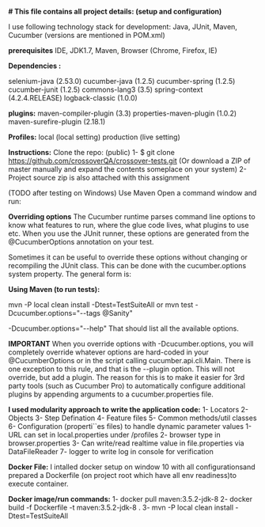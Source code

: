 **# This file contains all project details: (setup and configuration)**

I use following technology stack for development:
Java, JUnit, Maven, Cucumber (versions are mentioned in POM.xml)
 
 **prerequisites**
 IDE, JDK1.7, Maven, Browser (Chrome, Firefox, IE)
 
**Dependencies :**

selenium-java (2.53.0)
cucumber-java (1.2.5)
cucumber-spring (1.2.5)
cucumber-junit (1.2.5)
commons-lang3 (3.5)
spring-context (4.2.4.RELEASE)
logback-classic (1.0.0)

**plugins:**
maven-compiler-plugin (3.3)
properties-maven-plugin (1.0.2)
maven-surefire-plugin (2.18.1)

**Profiles:**
local (local setting)
production (live setting)


**Instructions:**
Clone the repo:  (public)
1- $ git clone https://github.com/crossoverQA/crossover-tests.git
(Or download a ZIP of master manually and expand the contents someplace on your system)
2- Project source zip is also attached with this assignment


(TODO after testing on Windows)
Use Maven
Open a command window and run:

**Overriding options**
The Cucumber runtime parses command line options to know what features to run, where the glue code lives, what plugins to use etc. When you use the JUnit runner, these options are generated from the @CucumberOptions annotation on your test.

Sometimes it can be useful to override these options without changing or recompiling the JUnit class. This can be done with the cucumber.options system property. The general form is:

**Using Maven (to run tests):**

mvn -P local clean install -Dtest=TestSuiteAll
or
mvn  test -Dcucumber.options="--tags @Sanity"

-Dcucumber.options="--help"
That should list all the available options.

**IMPORTANT**
When you override options with -Dcucumber.options, you will completely override whatever options are hard-coded in your @CucumberOptions or in the script calling cucumber.api.cli.Main. There is one exception to this rule, and that is the --plugin option. This will not override, but add a plugin. The reason for this is to make it easier for 3rd party tools (such as Cucumber Pro) to automatically configure additional plugins by appending arguments to a cucumber.properties file.

**I used modularity approach to write the application code:** 
1- Locators 
2- Objects
3- Step Defination
4- Feature files
5- Common methods/util classes
6- Configuration (properti``es files) to handle dynamic parameter values
        1- URL can set in local.properties under /profiles
        2- browser type in browser.properties
        3- Can write/read realtime value in file.properties via DataFileReader 
7- logger to write log in console for verification

**Docker File:**
I intalled docker setup on window 10 with all configurationsand prepared a Dockerfile (on project root which have all env readiness)to execute container.


**Docker image/run commands:**
1- docker pull maven:3.5.2-jdk-8
2- docker build -f Dockerfile -t maven:3.5.2-jdk-8 .
3- mvn -P local clean install -Dtest=TestSuiteAll